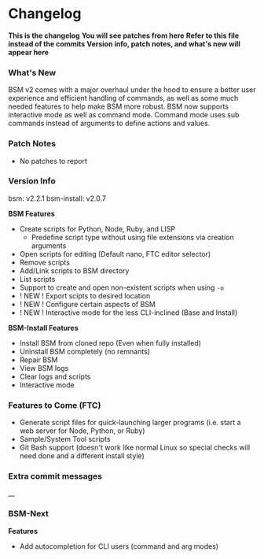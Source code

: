 # Changelog

__This is the changelog__
__You will see patches from here__
__Refer to this file instead of the commits__
__Version info, patch notes, and what's new will appear here__

### What's New

BSM v2 comes with a major overhaul under the hood to ensure a better user experience and efficient handling of commands, as well as some much needed features to help make BSM more robust. BSM now supports interactive mode as well as command mode. Command mode uses sub commands instead of arguments to define actions and values.

### Patch Notes

- No patches to report

### Version Info

bsm: v2.2.1
bsm-install: v2.0.7

__BSM Features__

- Create scripts for Python, Node, Ruby, and LISP
  - Predefine script type without using file extensions via creation arguments
- Open scripts for editing (Default nano, FTC editor selector)
- Remove scripts
- Add/Link scripts to BSM directory
- List scripts
- Support to create and open non-existent scripts when using `-o`
- ! NEW ! Export scipts to desired location
- ! NEW ! Configure certain aspects of BSM
- ! NEW ! Interactive mode for the less CLI-inclined (Base and Install)

__BSM-Install Features__

- Install BSM from cloned repo (Even when fully installed)
- Uninstall BSM completely (no remnants)
- Repair BSM
- View BSM logs
- Clear logs and scripts
- Interactive mode

### Features to Come (FTC)

- Generate script files for quick-launching larger programs (i.e. start a web server for Node, Python, or Ruby)
- Sample/System Tool scripts
- Git Bash support (doesn't work like normal Linux so special checks will need done and a different install style)

### Extra commit messages

__

### BSM-Next

__Features__

- Add autocompletion for CLI users (command and arg modes)
